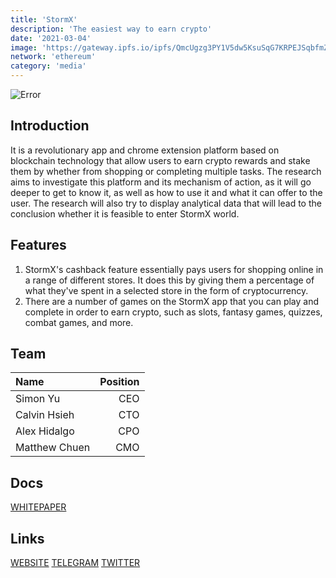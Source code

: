 ```yaml
---
title: 'StormX'
description: 'The easiest way to earn crypto'
date: '2021-03-04'
image: 'https://gateway.ipfs.io/ipfs/QmcUgzg3PY1V5dw5KsuSqG7KRPEJSqbfmZvmSMBy7uyign'
network: 'ethereum'
category: 'media'
---
```


![Error](https://gateway.ipfs.io/ipfs/QmZqXnN5C4ZAxDhzZbKpEU9rLHZyQyutd1na6gTFwRjC3g)

## Introduction
It is a revolutionary app and chrome extension platform based on blockchain technology that allow users to earn crypto rewards and stake them by whether from shopping or completing multiple tasks. The research aims to investigate this platform and its mechanism of action, as it will go deeper to get to know it, as well as how to use it and what it can offer to the user. The research will also try to display analytical data that will lead to the conclusion whether it is feasible to enter StormX world.

## Features

1. StormX's cashback feature essentially pays users for shopping online in a range of different stores. It does this by giving them a percentage of what they've spent in a selected store in the form of cryptocurrency.
2. There are a number of games on the StormX app that you can play and complete in order to earn crypto, such as slots, fantasy games, quizzes, combat games, and more.

## Team

| Name          | Position |
| :------------ | -------: |
| Simon Yu      |      CEO |
| Calvin Hsieh  |      CTO |
| Alex Hidalgo  |      CPO |
| Matthew Chuen |      CMO |

## Docs


[WHITEPAPER](https://gateway.ipfs.io/ipfs/QmRNQfx1TbQ4ynd7Xismn3E5UGYoK9kQeogJyjtRX4rsbW)


## Links

[WEBSITE](https://stormx.io)
[TELEGRAM](https://t.me/stormxapp)
[TWITTER](https://twitter.com/stormxio)